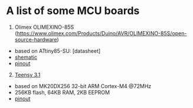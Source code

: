 # A list of some MCU boards

1. Olimex OLIMEXINO-85S (https://www.olimex.com/Products/Duino/AVR/OLIMEXINO-85S/open-source-hardware)
  - based on ATtiny85-SU: [datasheet]
  - [shematic](https://github.com/OLIMEX/OLIMEXINO-85/raw/master/HARDWARE/OLIMEXINO-85S/OLIMEXINO-85S_schematic.pdf)
  - [pinout](https://www.olimex.com/Products/Duino/AVR/OLIMEXINO-85S/resources/OLIMEXINO-85s_pinout.jpg)

2. [Teensy 3.1](https://www.pjrc.com/store/teensy31.html)
  - based on MK20DX256 32-bit ARM Cortex-M4 @72MHz
  - 256KB flash, 64KB RAM, 2KB EEPROM
  - [pinout](https://www.pjrc.com/teensy/card7a_rev3_web.pdf)
